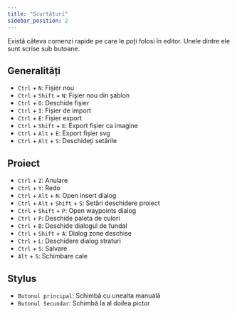```yaml
---
title: "Scurtături"
sidebar_position: 2
---
```


Există câteva comenzi rapide pe care le poți folosi în editor. Unele dintre ele sunt scrise sub butoane.

## Generalități

* `Ctrl` + `N`: Fișier nou
* `Ctrl` + `Shift` + `N`: Fișier nou din șablon
* `Ctrl` + `O`: Deschide fișier
* `Ctrl` + `I`: Fișier de import
* `Ctrl` + `E`: Fișier export
* `Ctrl` + `Shift` + `E`: Export fișier ca imagine
* `Ctrl` + `Alt` + `E`: Export fișier svg
* `Ctrl` + `Alt` + `S`: Deschideți setările

## Proiect

* `Ctrl` + `Z`: Anulare
* `Ctrl` + `Y`: Redo
* `Ctrl` + `Alt` + `N`: Open insert dialog
* `Ctrl` + `Alt` + `Shift` + `S`: Setări deschidere proiect
* `Ctrl` + `Shift` + `P`: Open waypoints dialog
* `Ctrl` + `P`: Deschide paleta de culori
* `Ctrl` + `B`: Deschide dialogul de fundal
* `Ctrl` + `Shift` + `A`: Dialog zone deschise
* `Ctrl` + `L`: Deschidere dialog straturi
* `Ctrl` + `S`: Salvare
* `Alt` + `S`: Schimbare cale

## Stylus

* `Butonul principal`: Schimbă cu unealta manuală
* `Butonul Secundar`: Schimbă la al doilea pictor
